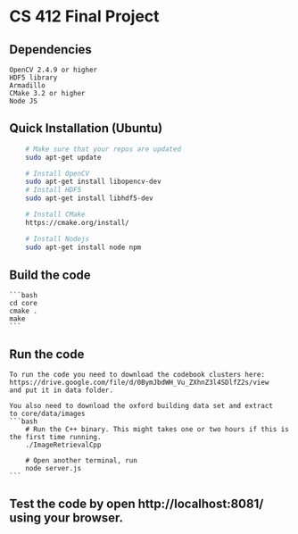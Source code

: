 # CS 412 Final Project

## Dependencies
	OpenCV 2.4.9 or higher
	HDF5 library
	Armadillo
	CMake 3.2 or higher
	Node JS

## Quick Installation (Ubuntu)
```bash
	# Make sure that your repos are updated 
	sudo apt-get update

	# Install OpenCV
	sudo apt-get install libopencv-dev
	# Install HDF5
	sudo apt-get install libhdf5-dev

	# Install CMake 
	https://cmake.org/install/

	# Install Nodejs
	sudo apt-get install node npm
```

## Build the code
	```bash
	cd core
	cmake .
	make
	```

## Run the code
	To run the code you need to download the codebook clusters here: 
	https://drive.google.com/file/d/0BymJbdWH_Vu_ZXhnZ3l4SDlfZ2s/view 
	and put it in data folder.

	You also need to download the oxford building data set and extract
	to core/data/images
	```bash
		# Run the C++ binary. This might takes one or two hours if this is the first time running.
		./ImageRetrievalCpp

		# Open another terminal, run
		node server.js
	```

## Test the code by open http://localhost:8081/ using your browser.
